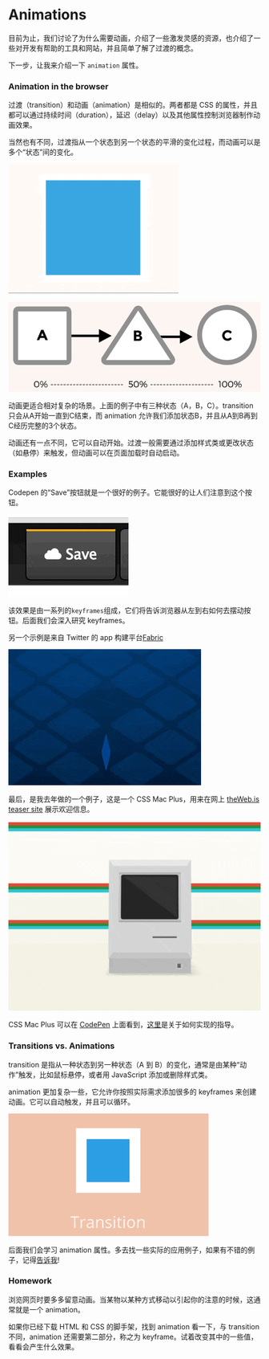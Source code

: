 # Animations

目前为止，我们讨论了为什么需要动画，介绍了一些激发灵感的资源，也介绍了一些对开发有帮助的工具和网站，并且简单了解了过渡的概念。

下一步，让我来介绍一下 `animation` 属性。

### Animation in the browser

过渡（transition）和动画（animation）是相似的。两者都是 CSS 的属性，并且都可以通过持续时间（duration），延迟（delay）以及其他属性控制浏览器制作动画效果。

当然也有不同，过渡指从一个状态到另一个状态的平滑的变化过程，而动画可以是多个“状态”间的变化。

![Transitions: A to B](images/ab-min.gif)

![Animations: A to B to C](images/abc.png)

动画更适合相对复杂的场景。上面的例子中有三种状态（A，B，C）。transition 只会从A开始一直到C结束，而 animation 允许我们添加状态B，并且从A到B再到C经历完整的3个状态。

动画还有一点不同，它可以自动开始。过渡一般需要通过添加样式类或更改状态（如悬停）来触发，但动画可以在页面加载时自动启动。

### Examples

Codepen 的“Save”按钮就是一个很好的例子。它能很好的让人们注意到这个按钮。

![Save Button on CodePen](images/save_button-min.gif)

该效果是由一系列的`keyframes`组成，它们将告诉浏览器从左到右如何去摆动按钮。后面我们会深入研究 keyframes。

另一个示例是来自 Twitter 的 app 构建平台[Fabric](https://get.fabric.io/)

![Fabric hero image animation](images/fabric-min.gif)

最后，是我去年做的一个例子，这是一个 CSS Mac Plus，用来在网上 [theWeb.is teaser site](http://theweb.is/) 展示欢迎信息。

![Mac Plus created using CSS](images/macplus-min.gif)

CSS Mac Plus 可以在 [CodePen](https://codepen.io/donovanh/full/HGqjp/) 上面看到，[这里](https://cssanimation.rocks/macplus/)是关于如何实现的指导。

### Transitions vs. Animations

transition 是指从一种状态到另一种状态（A 到 B）的变化，通常是由某种“动作”触发，比如鼠标悬停，或者用 JavaScript 添加或删除样式类。

animation 更加复杂一些，它允许你按照实际需求添加很多的 keyframes 来创建动画。它可以自动触发，并且可以循环。

![Transition vs Animation](images/transitions-animations-min.gif)

后面我们会学习 animation 属性。多去找一些实际的应用例子，如果有不错的例子，记得[告诉我](mailto:donovan@cssanimation.rocks)!

### Homework

浏览网页时要多多留意动画。当某物以某种方式移动以引起你的注意的时候，这通常就是一个 animation。

如果你已经下载 HTML 和 CSS 的脚手架，找到 animation 看一下，与 transition 不同，animation 还需要第二部分，称之为 keyframe。试着改变其中的一些值，看看会产生什么效果。
